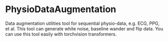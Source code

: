 # PhysioDataAugmentation

Data augmentation utilities tool for sequential physio-data, e.g. ECG, PPG, et al. This tool can generate white noise, baseline wander and flip data. You can use this tool easily with torchvision transformers.
